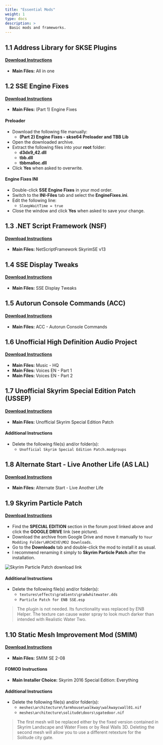 ```yaml
---
title: "Essential Mods"
weight: 1
type: docs
description: >
  Basic mods and frameworks.
---
```


## 1.1 Address Library for SKSE Plugins

#### [Download Instructions](https://www.nexusmods.com/skyrimspecialedition/mods/32444?tab=files)

- **Main Files:** All in one

## 1.2 SSE Engine Fixes

#### [Download Instructions](https://www.nexusmods.com/skyrimspecialedition/mods/17230?tab=files)

- **Main Files:** (Part 1) Engine Fixes

#### Preloader

- Download the following file manually:
  * **(Part 2) Engine Fixes - skse64 Preloader and TBB Lib**
- Open the downloaded archive.
- Extract the following files into your **root** folder:
  * **d3dx9_42.dll**
  * **tbb.dll**
  * **tbbmalloc.dll**
- Click **Yes** when asked to overwrite.

#### Engine Fixes INI

* Double-click **SSE Engine Fixes** in your mod order.
* Switch to the **INI-Files** tab and select the **EngineFixes.ini**.
* Edit the following line:
  * `SleepWaitTime = true`
* Close the window and click **Yes** when asked to save your change.

## 1.3 .NET Script Framework (NSF)

#### [Download Instructions](https://www.nexusmods.com/skyrimspecialedition/mods/21294?tab=files)

- **Main Files:** NetScriptFramework SkyrimSE v13

## 1.4 SSE Display Tweaks

#### [Download Instructions](https://www.nexusmods.com/skyrimspecialedition/mods/34705?tab=files)

- **Main Files:** SSE Display Tweaks

## 1.5 Autorun Console Commands (ACC)

#### [Download Instructions](https://www.nexusmods.com/skyrimspecialedition/mods/24919?tab=files)

- **Main Files:** ACC - Autorun Console Commands

## 1.6 Unofficial High Definition Audio Project

#### [Download Instructions](https://www.nexusmods.com/skyrimspecialedition/mods/18115?tab=files)

- **Main Files:** Music - HQ
- **Main Files:** Voices EN - Part 1
- **Main Files:** Voices EN - Part 2

## 1.7 Unofficial Skyrim Special Edition Patch (USSEP)

#### [Download Instructions](https://www.nexusmods.com/skyrimspecialedition/mods/266?tab=files)

- **Main Files:** Unofficial Skyrim Special Edition Patch

#### Additional Instructions

- Delete the following file(s) and/or folder(s):
  * `Unofficial Skyrim Special Edition Patch.modgroups`

## 1.8 Alternate Start - Live Another Life (AS LAL)

#### [Download Instructions](https://www.nexusmods.com/skyrimspecialedition/mods/272?tab=files)

- **Main Files:** Alternate Start - Live Another Life

## 1.9 Skyrim Particle Patch

#### [Download Instructions](http://enbseries.enbdev.com/forum/viewtopic.php?t=1499)

- Find the **SPECIAL EDITION** section in the forum post linked above and click the **GOOGLE DRIVE** link (see picture).
- Download the archive from Google Drive and move it manually to `Your Modding Folder\ARCHIVE\MO2 Downloads`.
- Go to the **Downloads** tab and double-click the mod to install it as usual.
- I recommend renaming it simply to **Skyrim Particle Patch** after the installation.

![Skyrim Particle Patch download link](/Pictures/mod_installation/skyrim_particle_patch_download.png)

#### Additional Instructions

- Delete the following file(s) and/or folder(s):
  - `textures\effects\gradients\gradwhitewater.dds`
  - `Particle Patch for ENB SSE.esp`

> The plugin is not needed. Its functionality was replaced by ENB Helper. The texture can cause water spray to look much darker than intended with Realistic Water Two.

## 1.10 Static Mesh Improvement Mod (SMIM)

#### [Download Instructions](https://www.nexusmods.com/skyrimspecialedition/mods/17230?tab=files)

- **Main Files:** SMIM SE 2-08

#### FOMOD Instructions

- **Main Installer Choice:** Skyrim 2016 Special Edition: Everything

#### Additional Instructions

- Delete the following file(s) and/or folder(s):
  * `meshes\architecture\farmhouse\walkway\walkwaycwall01.nif`
  * `meshes\architecture\solitude\doors\sgatedoor.nif`

> The first mesh will be replaced either by the fixed version contained in Skyrim Landscape and Water Fixes or by Real Walls 3D.  Deleting the second mesh will allow you to use a different retexture for the Solitude city gate.